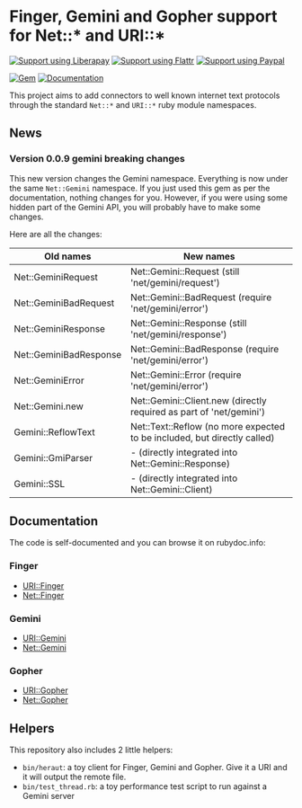 # Finger, Gemini and Gopher support for Net::* and URI::*

[![Support using Liberapay](https://img.shields.io/badge/Liberapay-Support_me-yellow?logo=liberapay)](https://liberapay.com/milouse/donate)
[![Support using Flattr](https://img.shields.io/badge/Flattr-Support_me-brightgreen?logo=flattr)](https://flattr.com/@milouse)
[![Support using Paypal](https://img.shields.io/badge/Paypal-Support_me-00457C?logo=paypal&labelColor=lightgray)](https://paypal.me/milouse)

[![Gem](https://img.shields.io/gem/v/ruby-net-text)](https://rubygems.org/gems/ruby-net-text)
[![Documentation](https://img.shields.io/badge/Documentation-ruby--net--text-CC342D?logo=rubygems)](https://www.rubydoc.info/gems/ruby-net-text/)

This project aims to add connectors to well known internet text protocols
through the standard `Net::*` and `URI::*` ruby module namespaces.

## News

### Version 0.0.9 gemini breaking changes

This new version changes the Gemini namespace. Everything is now under the
same `Net::Gemini` namespace. If you just used this gem as per the
documentation, nothing changes for you. However, if you were using some hidden
part of the Gemini API, you will probably have to make some changes.

Here are all the changes:

| Old names              | New names                                                                |
|------------------------|--------------------------------------------------------------------------|
| Net::GeminiRequest     | Net::Gemini::Request (still 'net/gemini/request')                        |
| Net::GeminiBadRequest  | Net::Gemini::BadRequest (require 'net/gemini/error')                     |
| Net::GeminiResponse    | Net::Gemini::Response (still 'net/gemini/response')                      |
| Net::GeminiBadResponse | Net::Gemini::BadResponse (require 'net/gemini/error')                    |
| Net::GeminiError       | Net::Gemini::Error (require 'net/gemini/error')                          |
| Net::Gemini.new        | Net::Gemini::Client.new (directly required as part of 'net/gemini')      |
| Gemini::ReflowText     | Net::Text::Reflow (no more expected to be included, but directly called) |
| Gemini::GmiParser      | - (directly integrated into Net::Gemini::Response)                       |
| Gemini::SSL            | - (directly integrated into Net::Gemini::Client)                         |

## Documentation

The code is self-documented and you can browse it on rubydoc.info:

### Finger

- [URI::Finger](https://www.rubydoc.info/gems/ruby-net-text/URI/Finger)
- [Net::Finger](https://www.rubydoc.info/gems/ruby-net-text/Net/Finger)

### Gemini

- [URI::Gemini](https://www.rubydoc.info/gems/ruby-net-text/URI/Gemini)
- [Net::Gemini](https://www.rubydoc.info/gems/ruby-net-text/Net/Gemini)

### Gopher

- [URI::Gopher](https://www.rubydoc.info/gems/ruby-net-text/URI/Gopher)
- [Net::Gopher](https://www.rubydoc.info/gems/ruby-net-text/Net/Gopher)

## Helpers

This repository also includes 2 little helpers:

- `bin/heraut`: a toy client for Finger, Gemini and Gopher. Give it a URI and
  it will output the remote file.
- `bin/test_thread.rb`: a toy performance test script to run against a Gemini
  server
